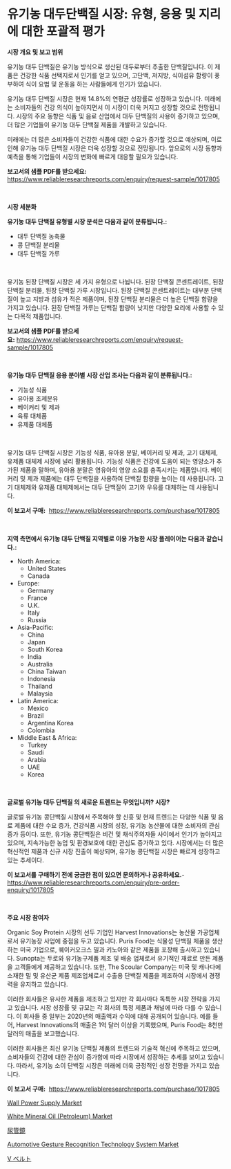 <p><h1>유기농 대두단백질 시장: 유형, 응용 및 지리에 대한 포괄적 평가</h1></p><p><strong>시장 개요 및 보고 범위</strong></p>
<p><p>유기농 대두 단백질은 유기농 방식으로 생산된 대두로부터 추출한 단백질입니다. 이 제품은 건강한 식품 선택지로서 인기를 얻고 있으며, 고단백, 저지방, 식이섬유 함량이 풍부하여 식이 요법 및 운동을 하는 사람들에게 인기가 있습니다. </p><p>유기농 대두 단백질 시장은 현재 14.8%의 연평균 성장률로 성장하고 있습니다. 미래에는 소비자들의 건강 의식이 높아지면서 이 시장이 더욱 커지고 성장할 것으로 전망됩니다. 시장의 주요 동향은 식품 및 음료 산업에서 대두 단백질의 사용이 증가하고 있으며, 더 많은 기업들이 유기농 대두 단백질 제품을 개발하고 있습니다.</p><p>미래에는 더 많은 소비자들이 건강한 식품에 대한 수요가 증가할 것으로 예상되며, 이로 인해 유기농 대두 단백질 시장은 더욱 성장할 것으로 전망됩니다. 앞으로의 시장 동향과 예측을 통해 기업들이 시장의 변화에 빠르게 대응할 필요가 있습니다.</p></p>
<p><strong>보고서의 샘플 PDF를 받으세요:</strong> <a href="https://www.reliableresearchreports.com/enquiry/request-sample/1017805">https://www.reliableresearchreports.com/enquiry/request-sample/1017805</a></p>
<p>&nbsp;</p>
<p><strong>시장 세분화</strong></p>
<p><strong>유기농 대두 단백질 유형별 시장 분석은 다음과 같이 분류됩니다.:</strong></p>
<p><ul><li>대두 단백질 농축물</li><li>콩 단백질 분리물</li><li>대두 단백질 가루</li></ul></p>
<p>&nbsp;</p>
<p><p>유기농 된장 단백질 시장은 세 가지 유형으로 나뉩니다. 된장 단백질 콘센트레이트, 된장 단백질 분리물, 된장 단백질 가루 시장입니다. 된장 단백질 콘센트레이트는 대부분 단백질이 높고 지방과 섬유가 적은 제품이며, 된장 단백질 분리물은 더 높은 단백질 함량을 가지고 있습니다. 된장 단백질 가루는 단백질 함량이 낮지만 다양한 요리에 사용할 수 있는 다목적 제품입니다.</p></p>
<p><strong>보고서의 샘플 PDF를 받으세요:</strong>&nbsp;<a href="https://www.reliableresearchreports.com/enquiry/request-sample/1017805">https://www.reliableresearchreports.com/enquiry/request-sample/1017805</a></p>
<p>&nbsp;</p>
<p><strong> 유기농 대두 단백질 응용 분야별 시장 산업 조사는 다음과 같이 분류됩니다.:</strong></p>
<p><ul><li>기능성 식품</li><li>유아용 조제분유</li><li>베이커리 및 제과</li><li>육류 대체품</li><li>유제품 대체품</li></ul></p>
<p>&nbsp;</p>
<p><p>유기농 대두 단백질 시장은 기능성 식품, 유아용 분말, 베이커리 및 제과, 고기 대체제, 유제품 대체제 시장에 널리 활용됩니다. 기능성 식품은 건강에 도움이 되는 영양소가 추가된 제품을 말하며, 유아용 분말은 영유아의 영양 소요를 충족시키는 제품입니다. 베이커리 및 제과 제품에는 대두 단백질을 사용하여 단백질 함량을 높이는 데 사용됩니다. 고기 대체제와 유제품 대체제에서는 대두 단백질이 고기와 우유를 대체하는 데 사용됩니다.</p></p>
<p><strong>이 보고서 구매:</strong>&nbsp; <a href="https://www.reliableresearchreports.com/purchase/1017805">https://www.reliableresearchreports.com/purchase/1017805</a></p>
<p>&nbsp;</p>
<p><strong>지역 측면에서 유기농 대두 단백질 지역별로 이용 가능한 시장 플레이어는 다음과 같습니다.:</strong></p>
<p><ul>
    <li>
        North America:
        <ul>
            <li>United States</li>
            <li>Canada</li>
        </ul>
    </li>
    <li>
        Europe:
        <ul>
            <li>Germany</li>
            <li>France</li>
            <li>U.K.</li>
            <li>Italy</li>
            <li>Russia</li>
        </ul>
    </li>
    <li>
        Asia-Pacific:
        <ul>
            <li>China</li>
            <li>Japan</li>
            <li>South Korea</li>
            <li>India</li>
            <li>Australia</li>
            <li>China Taiwan</li>
            <li>Indonesia</li>
            <li>Thailand</li>
            <li>Malaysia</li>
        </ul>
    </li>
    <li>
        Latin America:
        <ul>
            <li>Mexico</li>
            <li>Brazil</li>
            <li>Argentina Korea</li>
            <li>Colombia</li>
        </ul>
    </li>
    <li>
        Middle East & Africa:
        <ul>
            <li>Turkey</li>
            <li>Saudi</li>
            <li>Arabia</li>
            <li>UAE</li>
            <li>Korea</li>
        </ul>
    </li>
    </ul></p>
<p>&nbsp;</p>
<p><strong>글로벌 유기농 대두 단백질 의 새로운 트렌드는 무엇입니까? 시장?</strong></p>
<p><p>글로벌 유기농 콩단백질 시장에서 주목해야 할 신흥 및 현재 트렌드는 다양한 식품 및 음료 제품에 대한 수요 증가, 건강식품 시장의 성장, 유기농 농산물에 대한 소비자의 관심 증가 등이다. 또한, 유기농 콩단백질은 비건 및 채식주의자들 사이에서 인기가 높아지고 있으며, 지속가능한 농업 및 환경보호에 대한 관심도 증가하고 있다. 시장에서는 더 많은 혁신적인 제품과 신규 시장 진출이 예상되며, 유기농 콩단백질 시장은 빠르게 성장하고 있는 추세이다.</p></p>
<p><strong>이 보고서를 구매하기 전에 궁금한 점이 있으면 문의하거나 공유하세요.</strong>- <a href="https://www.reliableresearchreports.com/enquiry/pre-order-enquiry/1017805">https://www.reliableresearchreports.com/enquiry/pre-order-enquiry/1017805</a></p>
<p>&nbsp;</p>
<p><strong>주요 시장 참여자</strong></p>
<p><p>Organic Soy Protein 시장의 선두 기업인 Harvest Innovations는 농산물 가공업체로서 유기농장 사업에 중점을 두고 있습니다. Puris Food는 식물성 단백질 제품을 생산하는 미국 기업으로, 퀘이커오크스 밀과 키노아와 같은 제품을 포장해 출시하고 있습니다. Sunopta는 두로와 유기농구제품 제조 및 배송 업체로서 유기적인 재료로 만든 제품을 고객들에게 제공하고 있습니다. 또한, The Scoular Company는 미국 및 캐나다에 소재한 밀 및 유산균 제품 제조업체로서 수출용 단백질 제품을 제조하여 시장에서 경쟁력을 유지하고 있습니다.</p><p>이러한 회사들은 유사한 제품을 제조하고 있지만 각 회사마다 독특한 시장 전략을 가지고 있습니다. 시장 성장률 및 규모는 각 회사의 특정 제품과 채널에 따라 다를 수 있습니다. 이 회사들 중 일부는 2020년의 매출액과 수익에 대해 공개되어 있습니다. 예를 들어, Harvest Innovations의 매출은 1억 달러 이상을 기록했으며, Puris Food는 8천만 달러의 매출을 보고했습니다.</p><p>이러한 회사들은 최신 유기농 단백질 제품의 트렌드와 기술적 혁신에 주목하고 있으며, 소비자들의 건강에 대한 관심이 증가함에 따라 시장에서 성장하는 추세를 보이고 있습니다. 따라서, 유기농 소이 단백질 시장은 미래에 더욱 긍정적인 성장 전망을 가지고 있습니다.</p></p>
<p><strong>이 보고서 구매:</strong>&nbsp;&nbsp;<a href="https://www.reliableresearchreports.com/purchase/1017805">https://www.reliableresearchreports.com/purchase/1017805</a></p>
<p><p><a href="https://view.publitas.com/reportprime-1/wall-power-supply-market-size-growing-and-forecasted-for-period-from-2024-2031-and-provides-complete-market-analysis-of-this-market/">Wall Power Supply Market</a></p><p><a href="https://forested-sushi-9b0.notion.site/White-Mineral-Oil-Petroleum-Market-Insights-Market-Players-and-Forecast-Till-2031-3fdc7eba97e9415e925671335f5adc82">White Mineral Oil (Petroleum) Market</a></p><p><a href="https://github.com/efcvopdgkdx128/Market-Research-Report-List-1/blob/main/4471706189247.md">尿管鏡</a></p><p><a href="https://github.com/derrinmiltonellis35gcl/Market-Research-Report-List-1/blob/main/automotive-gesture-recognition-technology-system-market.md">Automotive Gesture Recognition Technology System Market</a></p><p><a href="https://medium.com/@dx0328/v%E3%83%99%E3%83%AB%E3%83%88%E5%B8%82%E5%A0%B4%E3%81%AE%E5%88%86%E6%9E%90-%E3%82%B0%E3%83%AD%E3%83%BC%E3%83%90%E3%83%AB%E7%94%A3%E6%A5%AD%E3%81%AE%E8%A6%8B%E9%80%9A%E3%81%97%E3%81%A8%E4%BA%88%E6%B8%AC-2024%E5%B9%B4%E3%81%8B%E3%82%892031%E5%B9%B4-ddb29a26bc3f">V ベルト</a></p></p>
